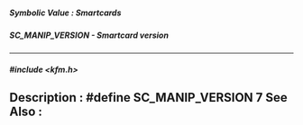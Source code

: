 ##### Symbolic Value : Smartcards
##### SC_MANIP_VERSION - Smartcard version
---
##### #include <kfm.h>
**Description :**
#define SC_MANIP_VERSION 7
**See Also :**
[](D:/md_files/.md)
---
